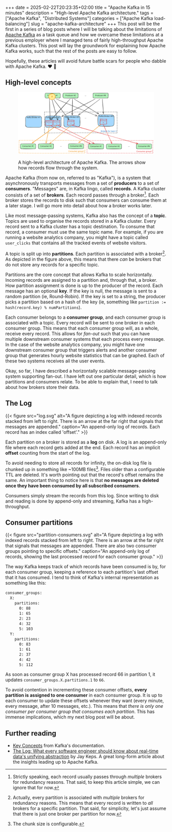 +++
date = 2025-02-22T20:23:35+02:00
title = "Apache Kafka in 15 minutes"
description = "High-level Apache Kafka architecture."
tags = ["Apache Kafka", "Distributed Systems"]
categories = ["Apache Kafka load-balancing"]
slug = "apache-kafka-architecture"
+++
This post will be the first in a series of blog posts where I will be talking about the limitations of [Apache Kafka][kafka] as a task queue and how we overcame these limitations at a previous employer where I managed tens of fairly high-throughput Apache Kafka clusters. This post will lay the groundwork for explaining how Apache Kafka works, such that the rest of the posts are easy to follow.

Hopefully, these articles will avoid future battle scars for people who dabble with Apache Kafka. :heart: :face_with_head_bandage:

[kafka]: https://kafka.apache.org

## High-level concepts

<figure>
  <img id="service-arch" src="/posts/apache-kafka-architecture/service-architecture-0.svg" alt="The Apache Kafka diagram represents a high-level architecture showing how data flows between producers, topics, brokers, and consumers. On the left, multiple producers generate and send data to Kafka topics, which act as logical channels for organizing records. These topics are managed by Kafka brokers, which distribute and store the data across partitions for scalability and fault tolerance. On the right, consumers subscribe to specific topics and retrieve data in real time, often as part of consumer groups that distribute the load across multiple instances. Additional components such as connectors and stream processors may be present, enabling integrations with external systems and real-time data transformations. The overall flow illustrates how Kafka enables decoupled, scalable, and reliable event-driven architectures.">
  <figcaption>
    <p>A high-level architecture of Apache Kafka. The arrows show how records flow through the system.</p>
  </figcaption>
</figure>
<script>
archCount = 0;
function update_arch_svg() {
  src = "/posts/apache-kafka-architecture/service-architecture-" + archCount + ".svg";
  document.getElementById("service-arch").setAttribute("src", src);
  nStates = 6;
  archCount = (archCount+1) % nStates;
  setTimeout(update_arch_svg, 1000);
}
update_arch_svg();
</script>

Apache Kafka (from now on, referred to as "Kafka"), is a system that asynchronously transports messages from a set of **producers** to a set of **consumers**. "Messages" are, in Kafka lingo, called **records**. A Kafka cluster consists of a set of **brokers**. Each record passes through a broker[^1]. Each broker stores the records to disk such that consumers can consume them at a later stage. I will go more into detail about how a broker works later.

[^1]: Strictly speaking, each record usually passes through _multiple_ brokers for redundancy reasons. That said, to keep this article simple, we can ignore that for now.

Like most message-passing systems, Kafka also has the concept of a **topic**. Topics are used to organise the records stored in a Kafka cluster. Every record sent to a Kafka cluster has a topic destination. To consume that record, a consumer must use the same topic name. For example, if you are running a website analytics company, you might have a topic called `user_clicks` that contains all the tracked events of website visitors.

A topic is split up into **partitions**. Each partition is associated with a broker[^2]. As depicted in the figure above, this means that there _can_ be brokers that do not store any records for a specific topic.

Partitions are the core concept that allows Kafka to scale horizontally. Incoming records are assigned to a partition and, through that, a broker. How partition assignment is done is up to the producer of the record. Each message has an optional **key**. If the key is null, the message is sent to a random partition (ie, Round-Robin). If the key is set to a string, the producer picks a partition based on a hash of the key (ie, something like `partition := hash(record.key) % numPartitions`).

[^2]: Actually, every partition is associated with _multiple_ brokers for redundancy reasons. This means that every record is written to _all_ brokers for a specific partition. That said, for simplicity, let's just assume that there is just one broker per partition for now.

Each consumer belongs to a **consumer group**, and each consumer group is associated with a topic. Every record will be sent to one broker in each consumer group. This means that each consumer group will, as a whole, receive every record. This allows for _fan-out_ such that you can have multiple downstream consumer systems that each process every message. In the case of the website analytics company, you might have one downstream consumer group that triggers alerts and another consumer group that generates hourly website statistics that can be graphed. Each of these two systems receives all the user events.

Okay, so far, I have described a horizontally scalable message-passing system supporting fan-out. I have left out one particular detail, which is how partitions and consumers relate. To be able to explain that, I need to talk about how brokers store their data.

## The Log

{{< figure src="log.svg" alt="A figure depicting a log with indexed records stacked from left to right. There is an arrow at the far right that signals that messages are appended." caption="An append-only log of records. Each record has an index called 'offset'." >}}

Each partition on a broker is stored as a **log** on disk. A log is an append-only file where each record gets added at the end. Each record has an implicit **offset** counting from the start of the log.

To avoid needing to store all records for infinity, the on-disk log file is chunked up in something like ~100MB files[^3]. Files older than a configurable <emph title="Time To Live">TTL</emph> are deleted. It's worth pointing out that the record's offset remains the same. An important thing to notice here is that **no messages are deleted once they have been consumed by all subscribed consumers**.

[^3]: The chunk size is configurable.

Consumers simply stream the records from this log. Since writing to disk and reading is done by append-only and streaming, Kafka has a high-throughput.

## Consumer partitions

{{< figure src="partition-consumers.svg" alt="A figure depicting a log with indexed records stacked from left to right. There is an arrow at the far right that signals that messages are appended. There are also two consumer groups pointing to specific offsets." caption="An append-only log of records, showing the last processed record for each consumer group." >}}

The way Kafka keeps track of which records have been consumed is by, for each consumer group, keeping a reference to each partition's last offset that it has consumed. I tend to think of Kafka's internal representation as something like this:
```
consumer_groups:
  X:
    partitions:
      0: 88
      1: 65
      2: 23
      4: 32
      5: 103
  Y:
    partitions:
      0: 83
      1: 61
      2: 37
      4: 42
      5: 112
```
As soon as consumer group X has processed record 66 in partition 1, it updates `consumer_groups.X.partitions.1` to `66`.

To avoid contention in incrementing these consumer offsets, **every partition is assigned to one consumer** in each consumer group. It is up to each consumer to update these offsets whenever they want (every minute, every message, after 10 messages, etc.). This means that _there is only one consumer per consumer group that consumes each partition_. This has immense implications, which my next blog post will be about.

## Further reading
 
 * [Key Concepts][concepts] from Kafka's documentation.
 * [The Log: What every software engineer should know about real-time data's unifying abstraction][the-log] by Jay Keps. A great long-form article about the insights leading up to Apache Kafka.

[concepts]: https://kafka.apache.org/documentation#gettingStarted
[the-log]: https://engineering.linkedin.com/distributed-systems/log-what-every-software-engineer-should-know-about-real-time-datas-unifying[]([]())
